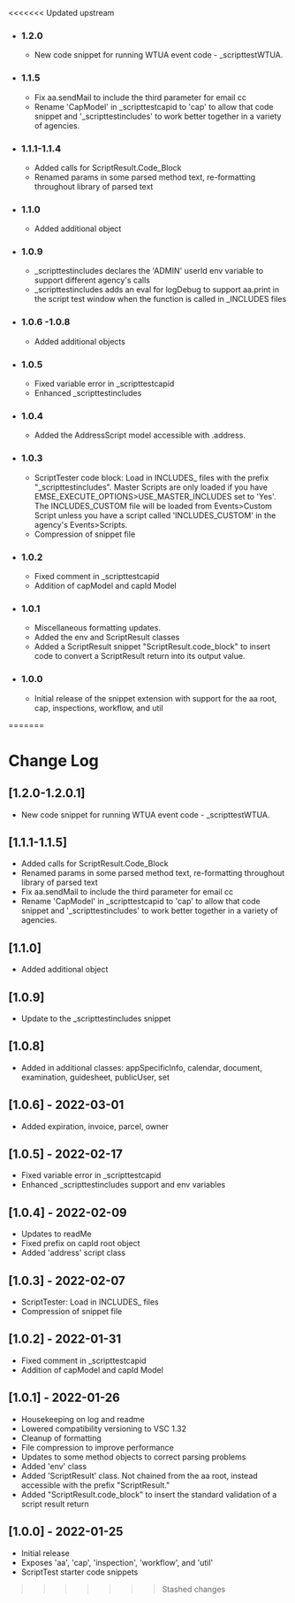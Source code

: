 <<<<<<< Updated upstream

* ### 1.2.0
  * New code snippet for running WTUA event code - _scripttestWTUA.
* ### 1.1.5
  * Fix aa.sendMail to include the third parameter for email cc
  * Rename 'CapModel' in _scripttestcapid to 'cap' to allow that code snippet and '_scripttestincludes' to work better together in a variety of agencies.
* ### 1.1.1-1.1.4
  * Added calls for ScriptResult.Code_Block
  * Renamed params in some parsed method text, re-formatting throughout library of parsed text
* ### 1.1.0
  * Added additional object
* ### 1.0.9
  * _scripttestincludes declares the 'ADMIN' userId env variable to support different agency's calls
  * _scripttestincludes adds an eval for logDebug to support aa.print in the script test window when the function is called in _INCLUDES files
* ### 1.0.6 -1.0.8
  * Added additional objects
* ### 1.0.5
  * Fixed variable error in _scripttestcapid
  * Enhanced _scripttestincludes 
* ### 1.0.4
  * Added the AddressScript model accessible with .address.
* ### 1.0.3
  * ScriptTester code block: Load in INCLUDES_ files with the prefix "_scripttestincludes". Master Scripts are only loaded if you have EMSE_EXECUTE_OPTIONS>USE_MASTER_INCLUDES set to 'Yes'.  The INCLUDES_CUSTOM file will be loaded from Events>Custom Script unless you have a script called 'INCLUDES_CUSTOM' in the agency's Events>Scripts.
  * Compression of snippet file
* ### 1.0.2
  * Fixed comment in _scripttestcapid
  * Addition of capModel and capId Model 
* ### 1.0.1
  * Miscellaneous formatting updates.
  * Added the env and ScriptResult classes
  * Added a ScriptResult snippet "ScriptResult.code_block" to insert code to convert a ScriptResult return into its output value.
* ### 1.0.0
  * Initial release of the snippet extension with support for the aa root, cap, inspections, workflow, and util




 











=======
# Change Log
## [1.2.0-1.2.0.1]
  * New code snippet for running WTUA event code - _scripttestWTUA. 
## [1.1.1-1.1.5]
  * Added calls for ScriptResult.Code_Block
  * Renamed params in some parsed method text, re-formatting throughout library of parsed text
  * Fix aa.sendMail to include the third parameter for email cc
  * Rename 'CapModel' in _scripttestcapid to 'cap' to allow that code snippet and '_scripttestincludes' to work better together in a variety of agencies.
## [1.1.0]
  * Added additional object
## [1.0.9]
- Update to the _scripttestincludes snippet
## [1.0.8]
- Added in additional classes: appSpecificInfo, calendar, document, examination, guidesheet, publicUser, set
## [1.0.6] - 2022-03-01
- Added expiration, invoice, parcel, owner
## [1.0.5] - 2022-02-17
- Fixed variable error in _scripttestcapid
- Enhanced _scripttestincludes support and env variables
## [1.0.4] - 2022-02-09
- Updates to readMe
- Fixed prefix on capId root object
- Added 'address' script class
## [1.0.3] - 2022-02-07
- ScriptTester: Load in INCLUDES_ files
- Compression of snippet file
## [1.0.2] - 2022-01-31
- Fixed comment in _scripttestcapid
- Addition of capModel and capId Model
## [1.0.1] - 2022-01-26
- Housekeeping on log and readme
- Lowered compatibility versioning to VSC 1.32
- Cleanup of formatting
- File compression to improve performance
- Updates to some method objects to correct parsing problems
- Added 'env' class
- Added 'ScriptResult' class. Not chained from the aa root, instead accessible with the prefix "ScriptResult."
- Added "ScriptResult.code_block" to insert the standard validation of a script result return
## [1.0.0] - 2022-01-25
- Initial release
- Exposes 'aa', 'cap', 'inspection', 'workflow', and 'util'
- ScriptTest starter code snippets
>>>>>>> Stashed changes

